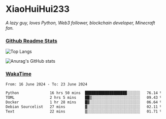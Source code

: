 # XiaoHuiHui233

*A lazy guy, loves Python, Web3 follower, blockchain developer, Minecraft fan.*

### [Github Readme Stats](https://github.com/anuraghazra/github-readme-stats)

![Top Langs](https://github-readme-stats.vercel.app/api/top-langs/?username=XiaoHuiHui233&layout=compact&theme=github_dark)

![Anurag's GitHub stats](https://github-readme-stats.vercel.app/api?username=XiaoHuiHui233&show_icons=true&theme=github_dark)

### [WakaTime](https://wakatime.com)

<!--START_SECTION:waka-->

```txt
From: 16 June 2024 - To: 23 June 2024

Python              16 hrs 50 mins  ███████████████████░░░░░░   76.14 %
TOML                2 hrs 5 mins    ██▒░░░░░░░░░░░░░░░░░░░░░░   09.43 %
Docker              1 hr 28 mins    █▓░░░░░░░░░░░░░░░░░░░░░░░   06.64 %
Debian Sourcelist   27 mins         ▓░░░░░░░░░░░░░░░░░░░░░░░░   02.11 %
Text                22 mins         ▒░░░░░░░░░░░░░░░░░░░░░░░░   01.71 %
```

<!--END_SECTION:waka-->
